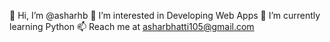 👋 Hi, I’m @asharhb
👀 I’m interested in Developing Web Apps
🌱 I’m currently learning Python
📫 Reach me at asharbhatti105@gmail.com
